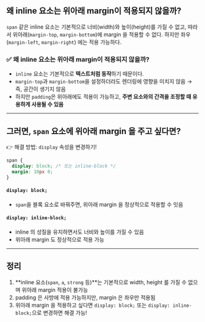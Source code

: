 ## 왜 inline 요소는 위아래 margin이 적용되지 않을까?

`span` 같은 inline 요소는 기본적으로 너비(width)와 높이(height)를 가질 수 없고, 따라서 위아래(`margin-top`, `margin-bottom`)에 margin 을 적용할 수 없다. 하지만 좌우(`margin-left`, `margin-right`) 에는 적용 가능하다.

### ✅ 왜 inline 요소는 위아래 margin이 적용되지 않을까?

- `inline` 요소는 기본적으로 **텍스트처럼 동작**하기 때문이다.
- `margin-top`과 `margin-bottom`을 설정하더라도 렌더링에 영향을 미치지 않음 → 즉, 공간이 생기지 않음
- 하지만 `padding`은 위아래에도 적용이 가능하고, **주변 요소와의 간격을 조정할 때 유용하게 사용될 수 있음**

---

## 그러면, `span` 요소에 위아래 margin 을 주고 싶다면?

👉 해결 방법: `display` 속성을 변경하기!

```css
span {
  display: block; /* 또는 inline-block */
  margin: 10px 0;
}
```

#### `display: block;`

- `span`을 블록 요소로 바꿔주면, 위아래 margin 을 정상적으로 적용할 수 잇음

#### `display: inline-block;`

- inline 의 성질을 유지하면서도 너비와 높이를 가질 수 있음
- 위아래 margin 도 정상적으로 적용 가능

---

## 정리

1. **inline 요소(`span`, `a`, `strong` 등)**는 기본적으로 width, height 를 가질 수 없으며 위아래 margin 적용이 불가능
2. padding 은 사방에 적용 가능하지만, margin 은 좌우만 적용됨
3. 위아래 margin 을 적용하고 싶다면 `display: block;` 또는 `display: inline-block;`으로 변경하면 해결 가능!
